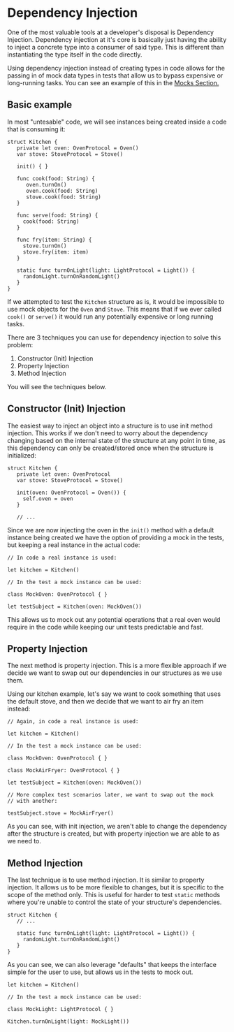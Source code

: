 # Dependency Injection

One of the most valuable tools at a developer's disposal is Dependency Injection. Dependency injection at it's core is basically just having the ability to inject a concrete type into a consumer of said type.  This is different than instantiating the type itself in the code directly.

Using dependency injection instead of creating types in code allows for the passing in of mock data types in tests that allow us to bypass expensive or long-running tasks.  You can see an example of this in the [Mocks Section.](/Mocks.md)

## Basic example

In most "untesable" code, we will see instances being created inside a code that is consuming it:

```
struct Kitchen {
   private let oven: OvenProtocol = Oven()
   var stove: StoveProtocol = Stove()
   
   init() { }
   
   func cook(food: String) {
      oven.turnOn()
      oven.cook(food: String)
      stove.cook(food: String)
   }
   
   func serve(food: String) {
     cook(food: String)
   }
   
   func fry(item: String) {
     stove.turnOn()
     stove.fry(item: item)
   }
   
   static func turnOnLight(light: LightProtocol = Light()) {     
     randomLight.turnOnRandomLight()
   }
}
```

If we attempted to test the `Kitchen` structure as is, it would be impossible to use mock objects for the `Oven` and `Stove`.  This means that if we ever called `cook()` or `serve()` it would run any potentially expensive or long running tasks.

There are 3 techniques you can use for dependency injection to solve this problem:
1. Constructor (Init) Injection
2. Property Injection
3. Method Injection 

You will see the techniques below.

## Constructor (Init) Injection

The easiest way to inject an object into a structure is to use init method injection.  This works if we don't need to worry about the dependency changing based on the internal state of the structure at any point in time, as this dependency can only be created/stored once when the structure is initialized:

```
struct Kitchen {
   private let oven: OvenProtocol
   var stove: StoveProtocol = Stove()
   
   init(oven: OvenProtocol = Oven()) {
     self.oven = oven
   }
   
   // ... 
```

Since we are now injecting the oven in the `init()` method with a default instance being created we have the option of providing a mock in the tests, but keeping a real instance in the actual code:

```
// In code a real instance is used:

let kitchen = Kitchen()

// In the test a mock instance can be used:

class MockOven: OvenProtocol { }

let testSubject = Kitchen(oven: MockOven())
```

This allows us to mock out any potential operations that a real oven would require in the code while keeping our unit tests predictable and fast.

## Property Injection

The next method is property injection.  This is a more flexible approach if we decide we want to swap out our dependencies in our structures as we use them.

Using our kitchen example, let's say we want to cook something that uses the default stove, and then we decide that we want to air fry an item instead: 

```
// Again, in code a real instance is used:

let kitchen = Kitchen()

// In the test a mock instance can be used:

class MockOven: OvenProtocol { }

class MockAirFryer: OvenProtocol { }

let testSubject = Kitchen(oven: MockOven())

// More complex test scenarios later, we want to swap out the mock
// with another:

testSubject.stove = MockAirFryer()
```

As you can see, with init injection, we aren't able to change the dependency after the structure is created, but with property injection we are able to as we need to.

## Method Injection

The last technique is to use method injection.  It is similar to property injection.  It allows us to be more flexible to changes, but it is specific to the scope of the method only.  This is useful for harder to test `static` methods where you're unable to control the state of your structure's dependencies.

```
struct Kitchen {
   // ... 
   
   static func turnOnLight(light: LightProtocol = Light()) {     
     randomLight.turnOnRandomLight()
   }
}
```

As you can see, we can also leverage "defaults" that keeps the interface simple for the user to use, but allows us in the tests to mock out.

```
let kitchen = Kitchen()

// In the test a mock instance can be used:

class MockLight: LightProtocol { }

Kitchen.turnOnLight(light: MockLight())
```